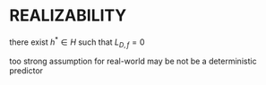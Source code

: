 
# REALIZABILITY
there exist $h^* \in H$ such that $L_{D,f} = 0$

too strong assumption for real-world 
may be not be a deterministic predictor
